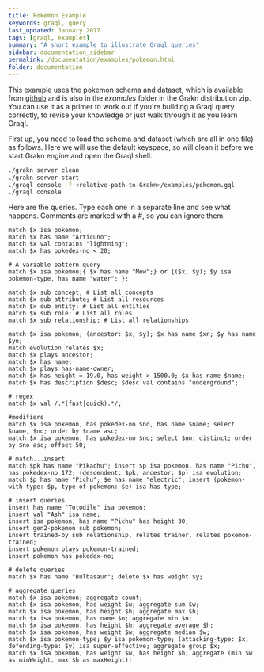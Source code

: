 ```yaml
---
title: Pokemon Example
keywords: graql, query
last_updated: January 2017
tags: [graql, examples]
summary: "A short example to illustrate Graql queries"
sidebar: documentation_sidebar
permalink: /documentation/examples/pokemon.html
folder: documentation
---
```


This example uses the pokemon schema and dataset, which is available from [github](https://github.com/graknlabs/grakn/blob/master/grakn-dist/src/examples/pokemon.gql) and is also in the *examples* folder in the Grakn distribution zip. You can use it as a primer to work out if you're building a Graql query correctly, to revise your knowledge or just walk through it as you learn Graql.

First up, you need to load the schema and dataset (which are all in one file) as follows. Here we will use the default keyspace, so will clean it before we start Grakn engine and open the Graql shell.

```bash
./grakn server clean
./grakn server start 
./graql console -f <relative-path-to-Grakn>/examples/pokemon.gql
./graql console
```

Here are the queries. Type each one in a separate line and see what happens. Comments are marked with a #, so you can ignore them.

```
match $x isa pokemon;
match $x has name "Articuno";
match $x val contains "lightning";
match $x has pokedex-no < 20;

# A variable pattern query
match $x isa pokemon;{ $x has name "Mew";} or {($x, $y); $y isa pokemon-type, has name "water"; };

match $x sub concept; # List all concepts
match $x sub attribute; # List all resources
match $x sub entity; # List all entities
match $x sub role; # List all roles
match $x sub relationship; # List all relationships

match $x isa pokemon; (ancestor: $x, $y); $x has name $xn; $y has name $yn;
match evolution relates $x;
match $x plays ancestor;
match $x has name;
match $x plays has-name-owner;
match $x has height = 19.0, has weight > 1500.0; $x has name $name;
match $x has description $desc; $desc val contains "underground";

# regex
match $x val /.*(fast|quick).*/;

#modifiers
match $x isa pokemon, has pokedex-no $no, has name $name; select $name, $no; order by $name asc;
match $x isa pokemon, has pokedex-no $no; select $no; distinct; order by $no asc; offset 50;

# match...insert
match $pk has name "Pikachu"; insert $p isa pokemon, has name "Pichu", has pokedex-no 172; (descendent: $pk, ancestor: $p) isa evolution;
match $p has name "Pichu"; $e has name "electric"; insert (pokemon-with-type: $p, type-of-pokemon: $e) isa has-type;

# insert queries 
insert has name "Totodile" isa pokemon;
insert val "Ash" isa name;
insert isa pokemon, has name "Pichu" has height 30;
insert gen2-pokemon sub pokemon;
insert trained-by sub relationship, relates trainer, relates pokemon-trained;
insert pokemon plays pokemon-trained;
insert pokemon has pokedex-no;

# delete queries
match $x has name "Bulbasaur"; delete $x has weight $y;

# aggregate queries
match $x isa pokemon; aggregate count;
match $x isa pokemon, has weight $w; aggregate sum $w;
match $x isa pokemon, has height $h; aggregate max $h;
match $x isa pokemon, has name $n; aggregate min $n;
match $x isa pokemon, has height $h; aggregate average $h;
match $x isa pokemon, has weight $w; aggregate median $w;
match $x isa pokemon-type; $y isa pokemon-type; (attacking-type: $x, defending-type: $y) isa super-effective; aggregate group $x;
match $x isa pokemon, has weight $w, has height $h; aggregate (min $w as minWeight, max $h as maxHeight);


```
